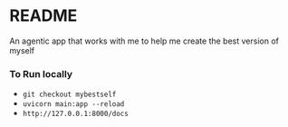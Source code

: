 # README
An agentic app that works with me to help me create the best version of myself 

###  To Run locally

* ```git checkout mybestself```
* ```uvicorn main:app --reload```
* ```http://127.0.0.1:8000/docs```




